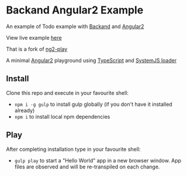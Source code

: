 # Backand Angular2 Example

An example of Todo example with [Backand](https://www.backand.com) and [Angular2](https://angular.io/)

View live example [here](https://hosting.backand.io/angular2/)

That is a fork of [ng2-play](https://github.com/pkozlowski-opensource/ng2-play)

A minimal [Angular2](https://angular.io/) playground using [TypeScript](http://www.typescriptlang.org/) and [SystemJS loader](https://github.com/systemjs/systemjs)

## Install

Clone this repo and execute in your favourite shell:

* `npm i -g gulp` to install gulp globally (if you don't have it installed already)
* `npm i` to install local npm dependencies

## Play

After completing installation type in your favourite shell:

* `gulp play` to start a "Hello World" app in a new browser window. App files are observed and will be re-transpiled on each change.
